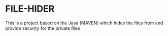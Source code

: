 # FILE-HIDER
This is a project based on the Java (MAVEN) which hides the files from and provide security for the private files
